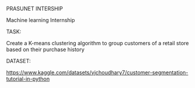 PRASUNET INTERSHIP

Machine learning Internship

TASK:

Create a K-means clustering algorithm to group customers of a retail store based on their purchase history

DATASET:

https://www.kaggle.com/datasets/vjchoudhary7/customer-segmentation-tutorial-in-python
